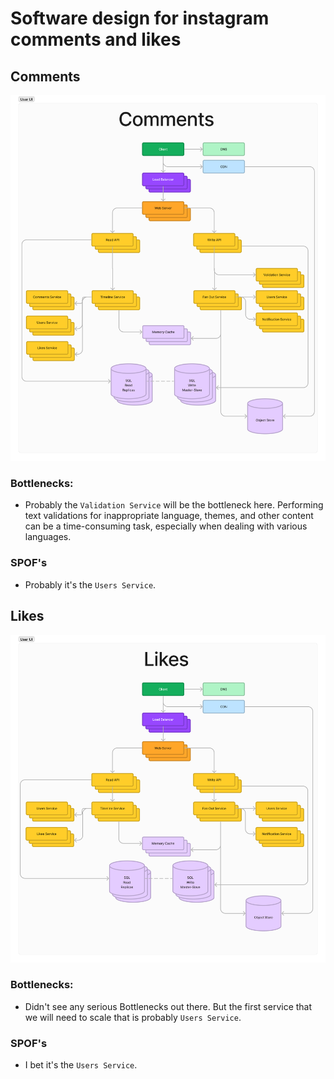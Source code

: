 
# Software design for instagram comments and likes

## Comments

![Comments.](./design_images/comments.png)

### Bottlenecks: 

- Probably the `Validation Service` will be the bottleneck here. Performing text validations for inappropriate language, themes, and other content can be a time-consuming task, especially when dealing with various languages. 

### SPOF's

- Probably it's the `Users Service`.

## Likes

![Likes.](./design_images/likes.png)

### Bottlenecks: 

- Didn't see any serious Bottlenecks out there. But the first service that we will need to scale that is probably `Users Service`.

### SPOF's

- I bet it's the `Users Service`.